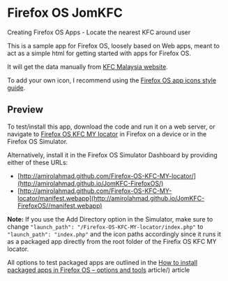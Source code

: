 Firefox OS JomKFC
=========================

Creating Firefox OS Apps - Locate the nearest KFC around user

This is a sample app for Firefox OS, loosely based on Web apps, meant to act as a simple html for getting started with apps for Firefox OS.

It will get the data manually from [KFC Malaysia website](http://kfc.com.my/jom-perlis.php).

To add your own icon, I recommend using the [Firefox OS app icons style guide](http://www.mozilla.org/en-US/styleguide/products/firefoxos/icons/).


## Preview

To test/install this app, download the code and run it on a web server, or navigate to [Firefox OS KFC MY locator](http://amirolahmad.github.com/Firefox-OS-KFC-MY-locator/) in Firefox on a device or in the Firefox OS Simulator. 

Alternatively, install it in the Firefox OS Simulator Dashboard by providing either of these URLs:

* [http://amirolahmad.github.com/Firefox-OS-KFC-MY-locator/](http://amirolahmad.github.io/JomKFC-FirefoxOS/)
* [http://amirolahmad.github.com/Firefox-OS-KFC-MY-locator/manifest.webapp](http://amirolahmad.github.io/JomKFC-FirefoxOS//manifest.webapp)

**Note:** If you use the Add Directory option in the Simulator, make sure to change `"launch_path": "/Firefox-OS-KFC-MY-locator/index.php"` to `"launch_path": "index.php"` and the icon paths accordingly since it runs it as a packaged app directly from the root folder of the Firefix OS KFC MY locator.

All options to test packaged apps are outlined in the [How to install packaged apps in Firefox OS – options and tools](https://hacks.mozilla.org/2013/03/how-to-install-packaged-apps-in-firefox-os-options-and-tools/) article/) article
